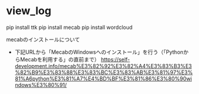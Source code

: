 # view_log

pip install ttk 
pip install mecab
pip install wordcloud


mecabのインストールについて
- 下記URLから「MecabのWindowsへのインストール」を行う（「PythonからMecabを利用する」の直前まで）
https://self-development.info/mecab%E3%82%92%E3%82%A4%E3%83%B3%E3%82%B9%E3%83%88%E3%83%BC%E3%83%AB%E3%81%97%E3%81%A6python%E3%81%A7%E4%BD%BF%E3%81%86%E3%80%90windows%E3%80%91/